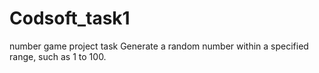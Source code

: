 # Codsoft_task1
number game project task Generate a random number within a specified range, such as 1 to 100.
